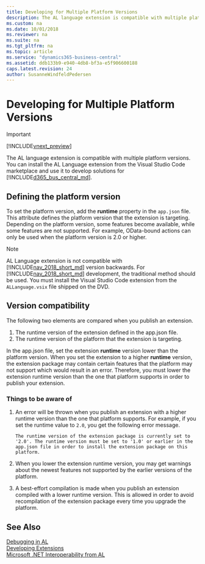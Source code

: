 ```yaml
---
title: Developing for Multiple Platform Versions
description: The AL language extension is compatible with multiple platform versions for developing solutions in marketplace. 
ms.custom: na
ms.date: 10/01/2018
ms.reviewer: na
ms.suite: na
ms.tgt_pltfrm: na
ms.topic: article
ms.service: "dynamics365-business-central"
ms.assetid: ddb133b9-e940-4db8-bf3a-e5f906600188
caps.latest.revision: 24
author: SusanneWindfeldPedersen
---
```


# Developing for Multiple Platform Versions   

> [!IMPORTANT]  
> [!INCLUDE[vnext_preview](includes/vnext_preview.md)]

The AL language extension is compatible with multiple platform versions. You can install the AL Language extension from the Visual Studio Code marketplace and use it to develop solutions for [!INCLUDE[d365_bus_central_md](includes/d365_bus_central_md.md)].

## Defining the platform version
To set the platform version, add the **runtime** property in the `app.json` file. This attribute defines the platform version that the extension is targeting. Depending on the platform version, some features become available, while some features are not supported. For example, OData-bound actions can only be used when the platform version is 2.0 or higher. 

<!-- For more information about bound actions, see [Bound Actions]().   -->

> [!NOTE]  
> AL Language extension is not compatible with [!INCLUDE[nav_2018_short_md](includes/nav_2018_short_md.md)] version backwards. For [!INCLUDE[nav_2018_short_md](includes/nav_2018_short_md.md)] development, the traditional method should be used. You must install the Visual Studio Code extension from the `ALLanguage.vsix` file shipped on the DVD. 

## Version compatibility

The following two elements are compared when you publish an extension.
1. The runtime version of the extension defined in the app.json file.
2. The runtime version of the platform that the extension is targeting.

In the app.json file, set the extension **runtime** version lower than the platform version. When you set the extension to a higher **runtime** version, the extension package may contain certain features that the platform may not support which would result in an error. Therefore, you must lower the extension runtime version than the one that platform supports in order to publish your extension.

### Things to be aware of
1. An error will be thrown when you publish an extension with a higher runtime version than the one that platform supports. For example, if you set the runtime value to `2.0`, you get the following error message. 

    ```
    The runtime version of the extension package is currently set to '2.0'. The runtime version must be set to '1.0' or earlier in the app.json file in order to install the extension package on this platform.
    ```
2. When you lower the extension runtime version, you may get warnings about the newest features not supported by the earlier versions of the platform.

3. A best-effort compilation is made when you publish an extension compiled with a lower runtime version. This is allowed in order to avoid recompilation of the extension package every time you upgrade the platform. 

## See Also
[Debugging in AL](devenv-debugging.md)  
[Developing Extensions](devenv-dev-overview.md)  
[Microsoft .NET Interoperability from AL](devenv-get-started-call-dotnet-from-al.md)  

